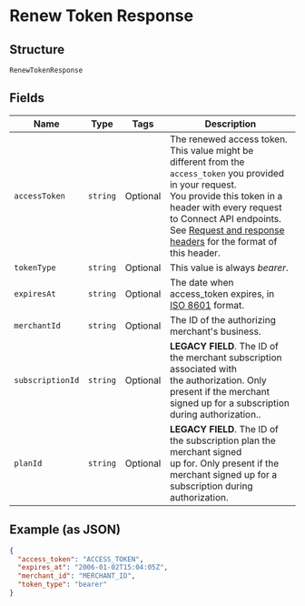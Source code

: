 
# Renew Token Response

## Structure

`RenewTokenResponse`

## Fields

| Name | Type | Tags | Description |
|  --- | --- | --- | --- |
| `accessToken` | `string` | Optional | The renewed access token.<br>This value might be different from the `access_token` you provided in your request.<br>You provide this token in a header with every request to Connect API endpoints.<br>See [Request and response headers](https://developer.squareup.com/docs/api/connect/v2/#requestandresponseheaders) for the format of this header. |
| `tokenType` | `string` | Optional | This value is always _bearer_. |
| `expiresAt` | `string` | Optional | The date when access_token expires, in [ISO 8601](http://www.iso.org/iso/home/standards/iso8601.htm) format. |
| `merchantId` | `string` | Optional | The ID of the authorizing merchant's business. |
| `subscriptionId` | `string` | Optional | __LEGACY FIELD__. The ID of the merchant subscription associated with<br>the authorization. Only present if the merchant signed up for a subscription<br>during authorization.. |
| `planId` | `string` | Optional | __LEGACY FIELD__. The ID of the subscription plan the merchant signed<br>up for. Only present if the merchant signed up for a subscription during<br>authorization. |

## Example (as JSON)

```json
{
  "access_token": "ACCESS_TOKEN",
  "expires_at": "2006-01-02T15:04:05Z",
  "merchant_id": "MERCHANT_ID",
  "token_type": "bearer"
}
```

